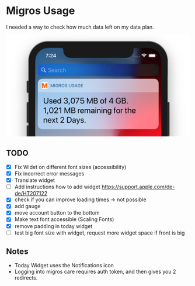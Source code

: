 #  Migros Usage

I needed a way to check how much data left on my data plan.

![screenshot](screenshot.png)

## TODO
- [x] Fix Widet on different font sizes (accessibility)
- [x] Fix incorrect error messages
- [x] Translate widget
- [ ] Add instructions how to add widget https://support.apple.com/de-de/HT207122
- [X] check if you can improve loading times -> not possible
- [X] add gauge
- [X] move account button to the bottom
- [X] Make text font accessible (Scaling Fonts)
- [X] remove padding in today widget
- [ ] test big font size with widget, request more widget space if front is big

## Notes
* Today Widget uses the Notifications icon
* Logging into migros care requires auth token, and then gives you 2 redirects.
